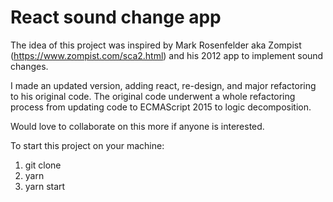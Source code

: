 # React sound change app

The idea of this project was inspired by Mark Rosenfelder aka Zompist (https://www.zompist.com/sca2.html) and his 2012 app to implement sound changes. 

I made an updated version, adding react, re-design, and major refactoring to his original code. 
The original code underwent a whole refactoring process from updating code to ECMAScript 2015 to logic decomposition. 

Would love to collaborate on this more if anyone is interested.

To start this project on your machine: 
1) git clone
2) yarn
3) yarn start

